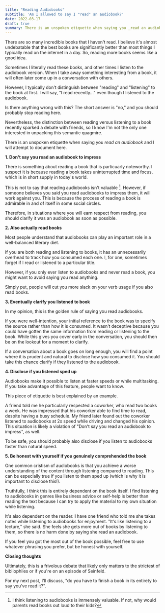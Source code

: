 ```yaml
---
title: "Reading Audiobooks"
subtitle: 'Am I allowed to say I "read" an audiobook?'
date: 2022-03-17
draft: true
summary: There is an unspoken etiquette when saying you _read an audiobook_ that I will attempt to document
---
```


There are so many incredible books that I haven't read. I believe it's almost undebatable that the best books are significantly better than most things I typically read on the internet in a day. So, reading more books seems like a good idea.

Sometimes I literally read these books, and other times I listen to the audiobook version. When I take away something interesting from a book, it will often later come up in a conversation with others.

However, I typically don't distinguish between "reading" and "listening" to the book at first. I will say, "I read recently..." even though I listened to the audiobook.

Is there anything wrong with this? The short answer is "no," and you should probably stop reading here.

Nevertheless, the distinction between reading versus listening to a book recently sparked a debate with friends, so I know I'm not the only one interested in unpacking this semantic quagmire.

There is an unspoken etiquette when saying you _read an audiobook_ and I will attempt to document here.

**1\. Don't say you read an audiobook to impress**

There is something about reading a book that is particuarly noteworthy. I suspect it is because reading a book takes uninterrupted time and focus, which is in short supply in today's world.

This is not to say that reading audiobooks isn't valuable [^1]. However, if someone believes you said you read audiobooks to impress them, it will work against you. This is because the process of reading a book is admirable in and of itself in some social circles.

Therefore, in situations where you will earn respect from reading, you should clarify it was an audiobook as soon as possible.

**2\. Also actually read books**

Most people understand that audiobooks can play an important role in a well-balanced literary diet.

If you are both reading and listening to books, it has an unnecessarily overhead to track how you consumed each one. I, for one, sometimes forget if I read or listened to a particular title.

However, if you only ever listen to audiobooks and never read a book, you might want to avoid saying you read anything.

Simply put, people will cut you more slack on your verb usage if you also read books.

**3\. Eventually clarify you listened to book**

In my opinion, this is the golden rule of saying you read audiobooks.

If you were well-intention, your initial reference to the book was to specify the source rather than how it is consumed. It wasn't deceptive because you could have gotten the same information from reading or listening to the book. While this gives you cover early in the conversation, you should then be on the lookout for a moment to clarify.

If a conversation about a book goes on long enough, you will find a point where it is prudent and natural to disclose how you consumed it. You should take this chance clarify if they listened to the audiobook.

**4\. Disclose if you listened sped up**

Audiobooks make it possible to listen at faster speeds or while multitasking. If you take advantage of this feature, people want to know.

This piece of etiquette is best explained by an example.

A friend told me he particularly respected a coworker, who read two books a week. He was impressed that his coworker able to find time to read, despite having a busy schedule. My friend later found out the coworker listened to audiobooks at 2x speed while driving and changed his opinion. This situation is likely a violation of "Don't say you read an audiobook to impress", as well.

To be safe, you should probably also disclose if you listen to audiobooks faster than natural speed.

**5\. Be honest with yourself if you genuinely comprehended the book**

One common cristism of audiobooks is that you achieve a worse understanding of the content through listening compared to reading. This can be especially true if you listen to them sped up (which is why it is important to disclose this!).

Truthfully, I think this is entirely dependent on the book itself. I find listening to audiobooks in genres like business advice or self-help is better than reading the text because I can try to apply the material to my own situation while listening.

It's also dependent on the reader. I have one friend who told me she takes notes while listening to audiobooks for enjoyment. "It's like listening to a lecture," she said. She feels she gets more out of books by listening to them, so there is no harm done by saying she read an audiobook.

If you feel you got the most out of the book possible, feel free to use whatever phrasing you prefer, but be honest with yourself.

**Closing thoughts**

Ultimately, this is a frivolous debate that likely only matters to the strictest of bibliophiles or if you're on an episode of Seinfeld.

For my next post, I'll discuss, "do you have to finish a book in its entirety to say you've read it?".

[^1]: I think listening to audiobooks is immensely valuable. If not, why would parents read books out loud to their kids?

